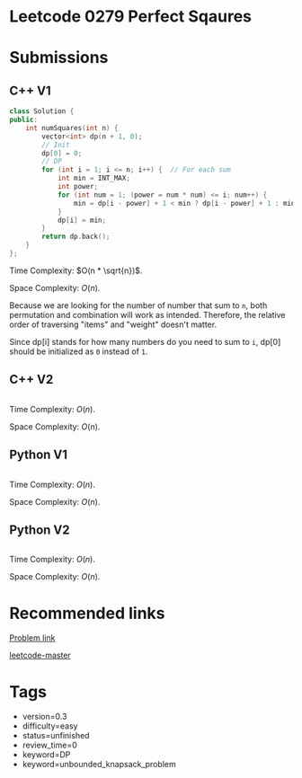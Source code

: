 # Leetcode 0279 Perfect Sqaures

# Submissions

## C++ V1

```C++
class Solution {
public:
    int numSquares(int n) {
        vector<int> dp(n + 1, 0);
        // Init
        dp[0] = 0;
        // DP
        for (int i = 1; i <= n; i++) {  // For each sum
            int min = INT_MAX;
            int power;
            for (int num = 1; (power = num * num) <= i; num++) {
                min = dp[i - power] + 1 < min ? dp[i - power] + 1 : min;
            }
            dp[i] = min;
        }
        return dp.back();
    }
};
```

Time Complexity: $O(n * \sqrt{n})$.

Space Complexity: $O(n)$.

Because we are looking for the number of number that sum to `n`, both permutation and combination will work as intended. Therefore, the relative order of traversing "items" and "weight" doesn't matter.

Since dp[i] stands for how many numbers do you need to sum to `i`, dp[0] should be initialized as `0` instead of `1`.

## C++ V2

```C++
```

Time Complexity: $O(n)$.

Space Complexity: $O(n)$.


## Python V1

```python
```

Time Complexity: $O(n)$.

Space Complexity: $O(n)$.


## Python V2

```python

```

Time Complexity: $O(n)$.

Space Complexity: $O(n)$.


# Recommended links

[Problem link](https://leetcode.com/problems/perfect-squares/)

[leetcode-master](https://github.com/youngyangyang04/leetcode-master/blob/master/problems/0279.%E5%AE%8C%E5%85%A8%E5%B9%B3%E6%96%B9%E6%95%B0.md)


# Tags

- version=0.3
- difficulty=easy
- status=unfinished
- review_time=0
- keyword=DP
- keyword=unbounded_knapsack_problem